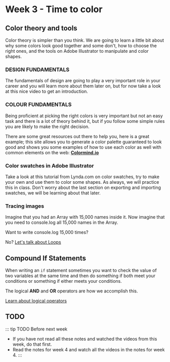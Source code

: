 # Week 3 - Time to color

## Color theory and tools

Color theory is simpler than you think. We are going to learn a little bit about why some colors look good together and some don't,  how to choose the right ones, and the tools on Adobe Illustrator to manipulate and color shapes.


### DESIGN FUNDAMENTALS   

The fundamentals of design are going to play a very important role in your career and you will learn more about them later on, but for now take a look at this nice video to get an introduction.

<YouTube
  title="Beginning Graphic Design: Fundamentals"
  url="https://www.youtube.com/embed/YqQx75OPRa0"
/>


### COLOUR FUNDAMENTALS 

Being proficient at picking the right colors is very important but not an easy task and there is a lot of theory behind it, but if you follow some simple rules you are likely to make the right decision.

<YouTube
  title="Beginning Graphic Design: Color"
  url="https://www.youtube.com/embed/_2LLXnUdUIc"
/>


There are some great resources out there to help you, here is a great example; this site allows you to generate a color palette guaranteed to look good and shows you some examples of how to use each color as well with common elements on the web: **[Colormind.io](http://colormind.io/bootstrap/)**


### Color swatches in Adobe Illustrator

Take a look at this tutorial from Lynda.com on color swatches, try to make your own and use them to color some shapes. As always, we will practice this in class. Don't worry about the last section on exporting and importing swatches, we will be learning about that later.

<YouTube
  title="Beginning Graphic Design: Color"
  url="https://www.youtube.com/embed/vvjgJ10DjKw"
/>


### Tracing images

Imagine that you had an Array with 15,000 names inside it. Now imagine that you need to console.log all 15,000 names in the Array.

Want to write console.log 15,000 times?

No? [Let's talk about Loops](./for.md)

## Compound If Statements

When writing an `if` statement sometimes you want to check the value of two variables at the same time and then do something if both meet your conditions or something if either meets your conditions.

The logical **AND** and **OR** operators are how we accomplish this.

[Learn about logical operators](./compound.md)

## TODO

::: tip TODO Before next week

- If you have not read all these notes and watched the videos from this week, do that first.
- Read the notes for week 4 and watch all the videos in the notes for week 4.
  :::
